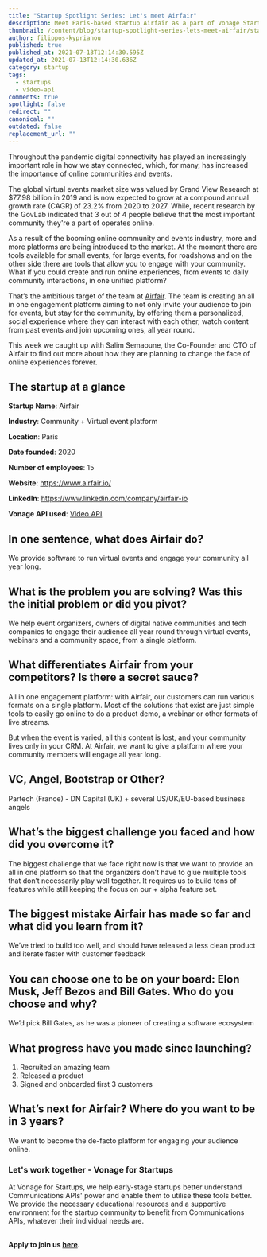 ```yaml
---
title: "Startup Spotlight Series: Let's meet Airfair"
description: Meet Paris-based startup Airfair as a part of Vonage Startup Spotlight series.
thumbnail: /content/blog/startup-spotlight-series-lets-meet-airfair/startups_airfair_1200x600.png
author: filippos-kyprianou
published: true
published_at: 2021-07-13T12:14:30.595Z
updated_at: 2021-07-13T12:14:30.636Z
category: startup
tags:
  - startups
  - video-api
comments: true
spotlight: false
redirect: ""
canonical: ""
outdated: false
replacement_url: ""
---
```

Throughout the pandemic digital connectivity has played an increasingly important role in how we stay connected, which, for many, has increased the importance of online communities and events. 



The global virtual events market size was valued by Grand View Research at $77.98 billion in 2019 and is now expected to grow at a compound annual growth rate (CAGR) of 23.2% from 2020 to 2027. While, recent research by the GovLab indicated that 3 out of 4 people believe that the most important community they're a part of operates online.



As a result of the booming online community and events industry, more and more platforms are being introduced to the market. At the moment there are tools available for small events, for large events, for roadshows and on the other side there are tools that allow you to engage with your community. What if you could create and run online experiences, from events to daily community interactions, in one unified platform?



That’s the ambitious target of the team at [Airfair](https://www.airfair.io/). The team is creating an all in one engagement platform aiming to not only invite your audience to join for events, but stay for the community, by offering them a personalized, social experience where they can interact with each other, watch content from past events and join upcoming ones, all year round.



This week we caught up with Salim Semaoune, the Co-Founder and CTO of Airfair to find out more about how they are planning to change the face of online experiences forever.



## The startup at a glance

**Startup Name**: Airfair

**Industry**: Community + Virtual event platform

**Location**: Paris

**Date founded**: 2020

**Number of employees**: 15

**Website**: https://www.airfair.io/

**LinkedIn**: <https://www.linkedin.com/company/airfair-io>

**Vonage API used**: [Video API](https://tokbox.com/developer/guides/basics/)

## In one sentence, what does Airfair do?

We provide software to run virtual events and engage your community all year long.

## What is the problem you are solving? Was this the initial problem or did you pivot?

We help event organizers, owners of digital native communities and tech companies to engage their audience all year round through virtual events, webinars and a community space, from a single platform.

## What differentiates Airfair from your competitors? Is there a secret sauce?

All in one engagement platform: with Airfair, our customers can run various formats on a single platform. Most of the solutions that exist are just simple tools to easily go online to do a product demo, a webinar or other formats of live streams.



But when the event is varied, all this content is lost, and your community lives only in your CRM. At Airfair, we want to give a platform where your community members will engage all year long.

## VC, Angel, Bootstrap or Other?

Partech (France) - DN Capital (UK) + several US/UK/EU-based business angels

## What’s the biggest challenge you faced and how did you overcome it?

The biggest challenge that we face right now is that we want to provide an all in one platform so that the organizers don’t have to glue multiple tools that don’t necessarily play well together. It requires us to build tons of features while still keeping the focus on our + alpha feature set.

## The biggest mistake Airfair has made so far and what did you learn from it?

We’ve tried to build too well, and should have released a less clean product and iterate faster with customer feedback

## You can choose one to be on your board: Elon Musk, Jeff Bezos and Bill Gates. Who do you choose and why? 

We’d pick Bill Gates, as he was a pioneer of creating a software ecosystem 



## What progress have you made since launching? 

1. Recruited an amazing team
2. Released a product
3. Signed and onboarded first 3 customers

## What’s next for Airfair? Where do you want to be in 3 years?

We want to become the de-facto platform for engaging your audience online. 

### Let's work together - Vonage for Startups

At Vonage for Startups, we help early-stage startups better understand Communications APIs' power and enable them to utilise these tools better. We provide the necessary educational resources and a supportive environment for the startup community to benefit from Communications APIs, whatever their individual needs are.

**\
Apply to join us [here](https://vonage.dev/3d093hA).**